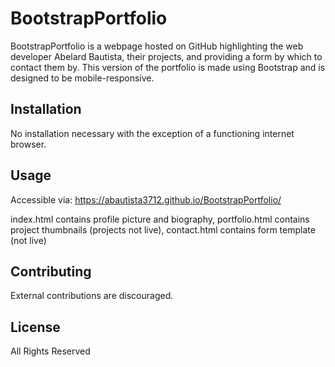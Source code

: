 # BootstrapPortfolio

BootstrapPortfolio is a webpage hosted on GitHub highlighting the web developer Abelard Bautista, their projects, and providing a form by which to contact them by. This version of the portfolio is made using Bootstrap and is designed to be mobile-responsive.

## Installation

No installation necessary with the exception of a functioning internet browser.

## Usage

Accessible via:
https://abautista3712.github.io/BootstrapPortfolio/

index.html contains profile picture and biography,
portfolio.html contains project thumbnails (projects not live),
contact.html contains form template (not live)

## Contributing

External contributions are discouraged.

## License

All Rights Reserved
